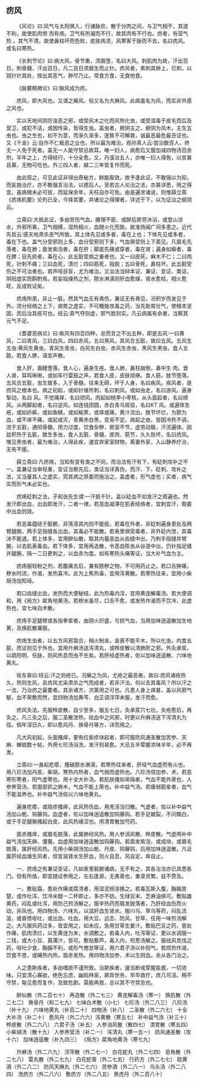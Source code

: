 ## 疠风


&emsp;&emsp;《风论》曰∶风气与太阳俱入，行诸脉俞，散于分肉之间，与卫气相干，其道不利，故使肌肉愤 而有疡。卫气有所凝而不行，故其肉有不行也。疠者，有营气热 ，其气不清，故使鼻柱坏而色败，皮肤疡溃，风寒客于脉而不去，名曰疠风。或名曰寒热。

&emsp;&emsp;《长刺节论》曰∶病大风，骨节重，须眉堕，名曰大风。刺肌肉为故，汗出百日。刺骨髓，汗出百日，凡二百日须眉生而止针。疠风者，素刺其肿上，已刺，以锐针针其处，按出其恶气，肿尽乃止。常食方食，无食他食。

&emsp;&emsp;《脉要精微论》曰∶脉风成为疠。

&emsp;&emsp;疠风，即大风也。又谓之癞风。俗又名为大麻风。此病虽名为风，而实非外感之风也。

&emsp;&emsp;实以天地间阴厉浊恶之邪，或受风木之化而风热化虫，或受湿毒于皮毛而后及营卫，或犯不洁，或因传染，皆得生虫。盖虫者，厥阴主之，厥阴为风木，主生五虫也。虫之生也，初不为意，而渐久渐多，遂致不可解救，诚最恶最危最丑证也。又《千金》云∶自作不仁极恶之业也，所以最为难治。观孙真人云∶尝治数百人，终无一人免于死者。盖无一人能守禁忌故耳。唯一妇人，病愈后又服加减四物汤百余剂，半年之上，方得经行，十分全愈。又，丹溪治五人，亦唯一妇人得免，以贫甚且寡，无物可吃也。外三四人者，越二三年皆复作而死。

&emsp;&emsp;由此观之，可见此证非得出奇秘方，鲜能取效。故予逢此证，不敢强以为知，而妄施治疗，亦不敢强言治法，以惑后人。至若古人论治之法，亦甚详悉，用之得宜，虽病根未必可拔，而延保余年，夭枉自亦可免。由是遍求诸说，则惟薛立斋《疠疡机要》论列已全，今择其要，并诸论之得理者，详述于下，以为证治之纲领云。

&emsp;&emsp;立斋曰∶大抵此证，多由劳伤气血，腠理不密，或醉后房劳沐浴，或登山涉水，外邪所乘，卫气相搏，湿热相火，血随火化而致。故淮扬闽广间多患之。近代先哲云∶感天地肃杀恶气所致。其上体先见或多者，毒在上也；下体先见或多者，毒在下也。盖气分受邪则上多，血分受邪则下多，气血俱受则上下斋见。凡眉毛先落者，毒在肺；面发紫泡者，毒在肝；脚底先痛或穿者，毒在肾；遍身如癣者，毒在脾；目先损者，毒在心，此五脏受病之重者也。又一曰皮死，麻木不仁；二曰肉死，针刺不痛；三曰血死，溃烂；四曰筋死，指脱；五曰骨死，鼻柱坏。此五脏受伤之不可治者也。若声哑目盲，尤为难治。又治法当辩本证、兼证、变证、类证、阴阳虚实而斟酌焉。若妄投燥热之剂，脓水淋漓则肝血愈燥，肾水愈枯，相火愈旺，反成败证矣。

&emsp;&emsp;疠疡所患，非止一脏。然其气血无有弗伤，兼证无有弗见，况积岁而发见于外。须分经络之上下，病势之虚实，不可概施攻毒之药，当先助胃壮气，使根本坚固，而后治其疮可也。经云∶真气夺则虚，邪气胜则实。凡云病属有余者，当察其元气不足。

&emsp;&emsp;《耆婆恶病论》曰∶疾风有四百四种，总而言之不出五种，即是五风∶一曰黄风，二曰青风，三曰白风，四曰赤风，五曰黑风，其风合五脏，故曰五风。五风生五虫∶黄风生黄虫，青风生青虫，白风生白虫，赤风生赤虫，黑风生黑虫，食人五脏。若食人脾，语变声散。

&emsp;&emsp;食人肝，眉睫堕落。食人心，遍身生疮。食人肺，鼻柱崩倒，鼻中生 肉。食人肾，耳鸣啾啾，或如车行雷鼓之声。若食人皮，皮肤顽痹。食人筋，肢节堕落。五风合五脏，虫生致多，入于骨髓，往来无碍，坏于人身，名曰疾风。疾风者，是疠风之根本也。病之初起，或如针锥所刺，名曰刺风。或如虫走，名曰游风。遍身掣动，名曰 风。不觉痛痒，名曰顽风。肉起如桃李小枣核，从头面起者，名曰顺风。从两脚起者，名曰逆风。如连钱团圆，赤白青乌斑驳，名曰KT 风。或遍体生疮，或如疥癣，或如鱼鳞，或如榆荚，或痒或痛，黄汁流出，肢节坏烂，为脓为血，或不痒不痛，或起或灭，青黄赤白黑，变易不定。病起之由，皆因冷热不调，流于五脏，通彻骨髓，用力过度，饮食杂秽，房室不节，虚劳动极，汗流遍体。因兹积热于五脏，致生多虫，食人五脏、骨髓、皮肉、筋节，久久败坏，名曰疠风。惟见黑虫者，最为难治，人得此疾，速宜弃家室财物，离妻外家，入山静养疗治，无有不瘥。

&emsp;&emsp;薛立斋曰∶凡疠疡，当知有变有类之不同，而治法有汗有下，有砭刺攻补之不一。盖兼证当审轻重，变证当察先后，类证当详真伪，而汗、下、砭刺、攻补之法，又当量其人之虚实，究其病之原委而施治之。盖虚者，形气虚也；实者，病气实而形气未必实也。

&emsp;&emsp;疠疡砭刺之法，子和张先生谓∶一汗抵千针。盖以砭血不如发汗之周遍也。然发汗即出血，出血即发汗，二者一律。若恶血凝滞在肌表经络者，宜刺宜汗，取委中出血则效。

&emsp;&emsp;若恶毒蕴结于脏腑，非荡涤其内则不能痊。若毒在外者，非砭刺遍身患处及两臂腿腕，两手足指缝各出血，其毒必不能散。若表里俱受毒者，非外砭内泄，其毒决不能退。若上体多，宜用醉仙散，取其内蓄恶血从齿缝中出，乃刺手指缝并臂腕，以去肌表毒血。若下体多，宜用再造散，令恶血陈虫从谷道中出，仍针指足缝并腿腕，隔一二日更刺之，以血赤为度。如有寒热头痛等证，当大补气血为主。

&emsp;&emsp;疠疡服轻粉之剂，若腹痛去后，兼有脓秽之物，不可用药止之。若口舌肿痛，秽水时流，作渴、发热喜冷。此为上焦热毒，宜用泻黄散。若寒热往来，宜用小柴胡汤加知母。

&emsp;&emsp;若口齿缝出血，发热而大便秘结，此为热毒内淫，宜用黄连解毒汤。若大便调和，用《局方》犀角地黄汤。若秽水虽尽，口舌不愈，或发热作渴而不饮冷，此虚热也，宜七味白术散。

&emsp;&emsp;疠疡手足腿臂或各指拳挛者，由阴火炽盛，亏损气血，当用加味逍遥散加生地黄，及换肌散兼服。

&emsp;&emsp;疠疡生虫者，以五方风邪翕合，相火制金，金衰不能平木，所以化虫。内食五脏，而证则见于外也。宜用升麻汤送泻清丸，或桦皮散以清肺肝之邪。外灸承浆，以疏阳明、任脉，则风热息而虫不生矣。若肝经虚热者，佐以加味逍遥散、六味地黄丸。

&emsp;&emsp;徐东皋曰∶经云∶汗之则疮已。况癞之为风，尤疮之最恶者。故曰∶疠风诸疮热久，热则生风，且疠风尤染肃杀之气而成者，若非汗法，何以去其毒风？所以汗之一法，乃治疠之最要者。其余诸方，次第用之可也。凡患人身上痒甚，盖以风邪气郁，血不荣敷而然，宜四物汤加黄芩、白芷调浮萍末服，发汗而愈。

&emsp;&emsp;疠风灸法，先服桦皮散，自少至多，服五七日，灸承浆穴七壮。灸疮愈后，再灸之。凡三灸之后，服二圣散泄热，祛血中之风邪，时更以升麻汤送下泻清丸为佳。倘年深日久，即以愈风丹、换骨丹等方，详而用之。

&emsp;&emsp;凡大风初起，头面搔痒，更有红紫疹块起者，即可服防风通圣散加苦参、天麻、蝉蜕数十帖，外用七珍汤浴洗，发汗则易愈。大忌五辛荤腥浓味半年，必不再发。

&emsp;&emsp;立斋曰∶一身起疙瘩，搔破脓水淋漓，若寒热往来者，肝经气血虚而有火也。用八珍汤加丹皮、柴胡。寒热内热者，血气弱而虚热也。八珍汤倍加参、术。若恶寒形寒者，阳气虚寒也。用十全大补汤。若肌肤搔如帛隔者，气血不能外荣也，人参养营汤。若面部抓之麻木，气血不能上荣也。补中益气汤。若痿弱筋挛者，血气不能滋养也。补中益气汤佐以六味地黄丸。

&emsp;&emsp;遍身疙瘩，或隐疹搔痒，此风热伤血，用羌活当归散。气虚者，佐以补中益气汤加山栀、钩藤钩。血虚者，佐以加味逍遥散加钩藤钩。若手足皴裂，不问黯白，或于手足腿腕搔起白皮，此风热燥涩也。用清胃散加芍药。

&emsp;&emsp;面赤搔痒，或眉毛脱落，此属肺经风热。用人参消风散、桦皮散。气虚用补中益气汤加天麻、僵蚕。血虚用加味逍遥散加钩藤钩。若面发紫泡，或成块，或眉毛脱落，属肝经风热。先用小柴胡汤加山栀、丹皮、钩藤钩，后用加味逍遥散。凡证属肝经血燥生风者，但宜滋肾水生肝血，则火自息，风自定，痒自止。

&emsp;&emsp;一、疠疡之有兼证变证，凡如表里脏腑诸病，无不有之，其各治法亦已具悉各门。但有所值，即宜随证参用之，左右逢源，无弗善也，重录资繁，兹不赘及。

&emsp;&emsp;一、敷砒霜，患处作痛或腐溃者，用湿泥频涂换之。若毒瓦斯入腹，胸膈苦楚，或作吐泻，饮冷米醋一二杯即止，多亦不妨。生绿豆末、芝麻油俱可。敷贴雄黄药，闷乱或吐泻，用防己煎汤解之。服辛热药而眉发脱落者，乃肝经血伤而火动，非风也。用四物汤、六味丸，以滋肝血生肾水。服川乌、草乌等药，闷乱流涎，或昏愦呕吐，或出血、吐血。用大豆、远志、防风、甘草，任用一味煎汤解之。大凡服风药过多，皆宜用之，如未应，急用甘草生姜汁。敷贴巴豆之药，患处作痛，肌肉溃烂，以生黄连为末，水调敷之。若毒入内，吐泻等证，更以水调服一二钱，或大小豆、菖蒲汁，皆可。敷贴藜芦，毒入内，煎葱汤解之。服祛风克伐之药，呕吐少食，胸膈不利，或形气倦怠等证，用六君子汤以补阳气。若烦热作渴，饮食不思，或晡热内热，面赤发热。用四物汤加参、术以生阴血。余从各门治之。

&emsp;&emsp;人之患斯疾者，多由嗜欲不谨所致。治斯疾者，速当断戒荤腥盐酱，一切浓味。只宜清心寡欲，绝色忘虑，幽陷林泉，屏弃世务，早早救疗，庶几可活。稍不守禁，每见愈而复作，及致危剧，莫能再救，总以其不守禁忌也。

&emsp;&emsp;醉仙散（外二百七十） 再造散（外二七三） 黄连解毒汤（寒一） 换肌散（外二七二） 换骨丹（和二七九） 七味白术散（小七） 七珍汤（外二八三） 八珍汤（补十九） 六味地黄丸（补百二十） 四物汤（补八） 二圣散（外二六七） 十全大补汤（补二十） 愈风丹（外二六六）泻黄散（寒五七） 补中益气汤（补三十） 桦皮散（外二六八） 六君子汤（补五） 人参消风散（散四七） 清胃散（寒五四） 小柴胡汤（散十九） 人参养营汤（补二一） 泻清丸（寒一五一） 防风通圣散（攻十六） 加味逍遥散（补九四三） 《局方》犀角地黄汤（寒七九）

&emsp;&emsp;升麻汤（外二六九） 浮萍散（外二七一） 白花蛇丸（外二七四） 皂角散（外二七八） 雷丸散（外二七九） 白花蛇膏（外二七五） 行药方（外二七七） 硫黄酒（外二八二） 防风天麻丸（外二七六） 苦参酒（外二八一） 乌头汤（外二八四） 洗疠方（外二八六） 敷疠方（外二八五） 黑虎丹（外二百八十）

